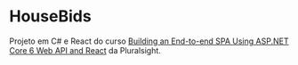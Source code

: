 # HouseBids

Projeto em C# e React do curso [Building an End-to-end SPA Using ASP.NET Core 6 Web API and React](https://www.pluralsight.com/courses/asp-dot-net-core-6-web-api-react-building-end-to-end-spa) da Pluralsight.
